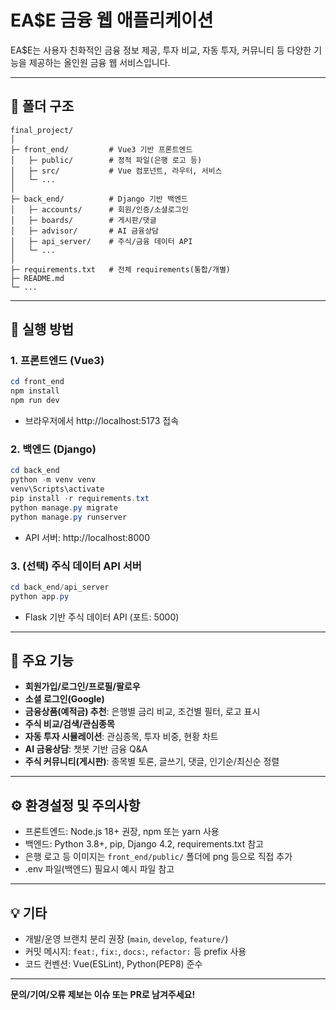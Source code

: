 # EA$E 금융 웹 애플리케이션

EA$E는 사용자 친화적인 금융 정보 제공, 투자 비교, 자동 투자, 커뮤니티 등 다양한 기능을 제공하는 올인원 금융 웹 서비스입니다.

---

## 📁 폴더 구조

```
final_project/
│
├─ front_end/         # Vue3 기반 프론트엔드
│   ├─ public/        # 정적 파일(은행 로고 등)
│   ├─ src/           # Vue 컴포넌트, 라우터, 서비스
│   └─ ...
│
├─ back_end/          # Django 기반 백엔드
│   ├─ accounts/      # 회원/인증/소셜로그인
│   ├─ boards/        # 게시판/댓글
│   ├─ advisor/       # AI 금융상담
│   ├─ api_server/    # 주식/금융 데이터 API
│   └─ ...
│
├─ requirements.txt   # 전체 requirements(통합/개별)
├─ README.md
└─ ...
```

---

## 🚀 실행 방법

### 1. 프론트엔드 (Vue3)

```powershell
cd front_end
npm install
npm run dev
```
- 브라우저에서 http://localhost:5173 접속

### 2. 백엔드 (Django)

```powershell
cd back_end
python -m venv venv
venv\Scripts\activate
pip install -r requirements.txt
python manage.py migrate
python manage.py runserver
```
- API 서버: http://localhost:8000

### 3. (선택) 주식 데이터 API 서버
```powershell
cd back_end/api_server
python app.py
```
- Flask 기반 주식 데이터 API (포트: 5000)

---

## 🏦 주요 기능

- **회원가입/로그인/프로필/팔로우**
- **소셜 로그인(Google)**
- **금융상품(예적금) 추천**: 은행별 금리 비교, 조건별 필터, 로고 표시
- **주식 비교/검색/관심종목**
- **자동 투자 시뮬레이션**: 관심종목, 투자 비중, 현황 차트
- **AI 금융상담**: 챗봇 기반 금융 Q&A
- **주식 커뮤니티(게시판)**: 종목별 토론, 글쓰기, 댓글, 인기순/최신순 정렬

---

## ⚙️ 환경설정 및 주의사항

- 프론트엔드: Node.js 18+ 권장, npm 또는 yarn 사용
- 백엔드: Python 3.8+, pip, Django 4.2, requirements.txt 참고
- 은행 로고 등 이미지는 `front_end/public/` 폴더에 png 등으로 직접 추가
- .env 파일(백엔드) 필요시 예시 파일 참고

---

## 💡 기타

- 개발/운영 브랜치 분리 권장 (`main`, `develop`, `feature/`)
- 커밋 메시지: `feat:`, `fix:`, `docs:`, `refactor:` 등 prefix 사용
- 코드 컨벤션: Vue(ESLint), Python(PEP8) 준수

---

**문의/기여/오류 제보는 이슈 또는 PR로 남겨주세요!**
